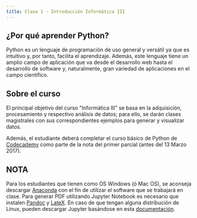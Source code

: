 ```yaml
---
title: Clase 1 - Introducción Informática III
---
```


## ¿Por qué aprender Python?

Python es un lenguaje de programación de uso general y versátil ya que es
intuitivo y, por tanto, facilita el aprendizaje. Además, este lenguaje tiene un
amplio campo de aplicación que va desde el desarrollo web hasta el desarrollo
de software y, naturalmente, gran variedad de aplicaciones en el campo
científico.

## Sobre el curso

El principal objetivo del curso "Informática III" se basa en la adquisición,
procesamiento y respectivo análisis de datos; para ello, se darán clases
magistrales con sus correspondientes ejemplos para generar y visualizar datos.

Además, el estudiante deberá completar el curso básico de Python de
[Codecademy](https://www.codecademy.com/learn/python) como parte de la nota del
primer parcial (antes del 13 Marzo 2017).

## NOTA

Para los estudiantes que tienen como OS Windows (ó Mac OS), se aconseja
descargar [Anaconda](https://www.continuum.io/downloads) con el fin de utilizar
el software que se trabajará en clase. Para generar PDF utilizando Jupyter
Notebook es necesario que instalen [Pandoc](http://pandoc.org/installing.html)
y [LateX](https://miktex.org/download).  En caso de que tengan alguna
distribución de Linux, pueden descargar Jupyter basándose en esta
[documentación](http://jupyter.org/install.html).
